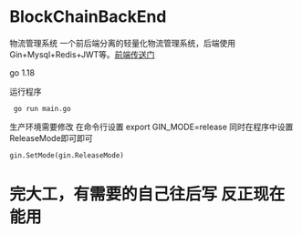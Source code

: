 # BlockChainBackEnd

物流管理系统
一个前后端分离的轻量化物流管理系统，后端使用Gin+Mysql+Redis+JWT等。[前端传送门](https://gitee.com/dcolor/traceability-system)

go 1.18

运行程序
```
 go run main.go
```
生产环境需要修改
在命令行设置
export GIN_MODE=release
同时在程序中设置ReleaseMode即可即可
```
gin.SetMode(gin.ReleaseMode)

```

# 完大工，有需要的自己往后写 反正现在能用 